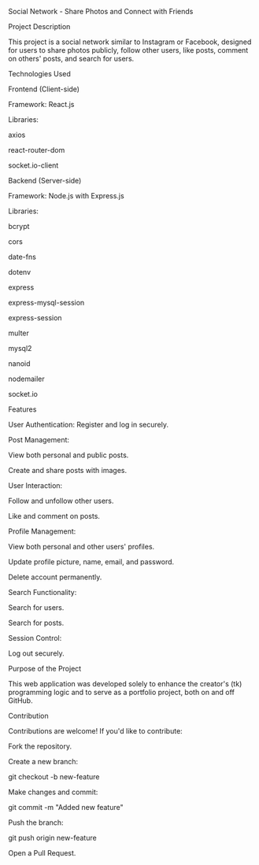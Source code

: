 Social Network - Share Photos and Connect with Friends

Project Description

This project is a social network similar to Instagram or Facebook, designed for users to share photos publicly, follow other users, like posts, comment on others' posts, and search for users.

Technologies Used

Frontend (Client-side)

Framework: React.js

Libraries:

axios

react-router-dom

socket.io-client


Backend (Server-side)

Framework: Node.js with Express.js

Libraries:

bcrypt

cors

date-fns

dotenv

express

express-mysql-session

express-session

multer

mysql2

nanoid

nodemailer

socket.io


Features

User Authentication: Register and log in securely.

Post Management:

View both personal and public posts.

Create and share posts with images.

User Interaction:

Follow and unfollow other users.

Like and comment on posts.

Profile Management:

View both personal and other users' profiles.

Update profile picture, name, email, and password.

Delete account permanently.

Search Functionality:

Search for users.

Search for posts.

Session Control:

Log out securely.


Purpose of the Project

This web application was developed solely to enhance the creator's (tk) programming logic and to serve as a portfolio project, both on and off GitHub.

Contribution

Contributions are welcome! If you'd like to contribute:

Fork the repository.

Create a new branch:

git checkout -b new-feature

Make changes and commit:

git commit -m "Added new feature"

Push the branch:

git push origin new-feature

Open a Pull Request.
